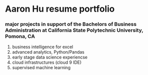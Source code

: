 # Aaron Hu resume portfolio
### major projects in support of the Bachelors of Business Administration at California State Polytechnic University, Pomona, CA 
1. business intelligence for excel
2. advanced analytics, Python/Pandas
3. early stage data science experiencse
4. cloud infrastructures (cloud 9 IDE)
5. supervised machine learning
